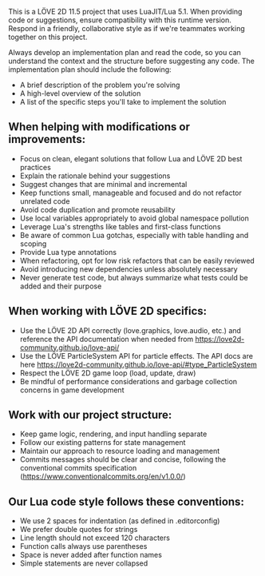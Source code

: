 <!--
  Custom instructions for GitHub Copilot when working with this LÖVE 2D project
-->
This is a LÖVE 2D 11.5 project that uses LuaJIT/Lua 5.1.
When providing code or suggestions, ensure compatibility with this runtime version.
Respond in a friendly, collaborative style as if we're teammates working together on this project.

Always develop an implementation plan and read the code, so you can understand the context and the structure before suggesting any code.
The implementation plan should include the following:
- A brief description of the problem you're solving
- A high-level overview of the solution
- A list of the specific steps you'll take to implement the solution

## When helping with modifications or improvements:

- Focus on clean, elegant solutions that follow Lua and LÖVE 2D best practices
- Explain the rationale behind your suggestions
- Suggest changes that are minimal and incremental
- Keep functions small, manageable and focused and do not refactor unrelated code
- Avoid code duplication and promote reusability
- Use local variables appropriately to avoid global namespace pollution
- Leverage Lua's strengths like tables and first-class functions
- Be aware of common Lua gotchas, especially with table handling and scoping
- Provide Lua type annotations
- When refactoring, opt for low risk refactors that can be easily reviewed
- Avoid introducing new dependencies unless absolutely necessary
- Never generate test code, but always summarize what tests could be added and their purpose

## When working with LÖVE 2D specifics:

- Use the LÖVE 2D API correctly (love.graphics, love.audio, etc.) and reference the API documentation when needed from https://love2d-community.github.io/love-api/
- Use the LÖVE ParticleSystem API for particle effects. The API docs are here https://love2d-community.github.io/love-api/#type_ParticleSystem
- Respect the LÖVE 2D game loop (load, update, draw)
- Be mindful of performance considerations and garbage collection concerns in game development

## Work with our project structure:

- Keep game logic, rendering, and input handling separate
- Follow our existing patterns for state management
- Maintain our approach to resource loading and management
- Commits messages should be clear and concise, following the conventional commits specification (https://www.conventionalcommits.org/en/v1.0.0/)

## Our Lua code style follows these conventions:

- We use 2 spaces for indentation (as defined in .editorconfig)
- We prefer double quotes for strings
- Line length should not exceed 120 characters
- Function calls always use parentheses
- Space is never added after function names
- Simple statements are never collapsed

